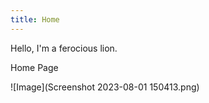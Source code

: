 ```yaml
---
title: Home
---
```

Hello, I'm a ferocious lion.

Home Page


![Image](Screenshot 2023-08-01 150413.png) 
